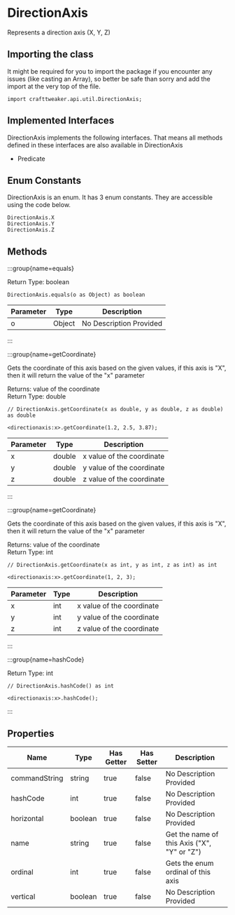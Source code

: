 # DirectionAxis

Represents a direction axis (X, Y, Z)

## Importing the class

It might be required for you to import the package if you encounter any issues (like casting an Array), so better be safe than sorry and add the import at the very top of the file.
```zenscript
import crafttweaker.api.util.DirectionAxis;
```


## Implemented Interfaces
DirectionAxis implements the following interfaces. That means all methods defined in these interfaces are also available in DirectionAxis

- Predicate

## Enum Constants

DirectionAxis is an enum. It has 3 enum constants. They are accessible using the code below.

```zenscript
DirectionAxis.X
DirectionAxis.Y
DirectionAxis.Z
```
## Methods

:::group{name=equals}

Return Type: boolean

```zenscript
DirectionAxis.equals(o as Object) as boolean
```

| Parameter | Type | Description |
|-----------|------|-------------|
| o | Object | No Description Provided |


:::

:::group{name=getCoordinate}

Gets the coordinate of this axis based on the given values, if this axis is "X", then it will return the value of the "x" parameter

Returns: value of the coordinate  
Return Type: double

```zenscript
// DirectionAxis.getCoordinate(x as double, y as double, z as double) as double

<directionaxis:x>.getCoordinate(1.2, 2.5, 3.87);
```

| Parameter | Type | Description |
|-----------|------|-------------|
| x | double | x value of the coordinate |
| y | double | y value of the coordinate |
| z | double | z value of the coordinate |


:::

:::group{name=getCoordinate}

Gets the coordinate of this axis based on the given values, if this axis is "X", then it will return the value of the "x" parameter

Returns: value of the coordinate  
Return Type: int

```zenscript
// DirectionAxis.getCoordinate(x as int, y as int, z as int) as int

<directionaxis:x>.getCoordinate(1, 2, 3);
```

| Parameter | Type | Description |
|-----------|------|-------------|
| x | int | x value of the coordinate |
| y | int | y value of the coordinate |
| z | int | z value of the coordinate |


:::

:::group{name=hashCode}

Return Type: int

```zenscript
// DirectionAxis.hashCode() as int

<directionaxis:x>.hashCode();
```

:::


## Properties

| Name | Type | Has Getter | Has Setter | Description |
|------|------|------------|------------|-------------|
| commandString | string | true | false | No Description Provided |
| hashCode | int | true | false | No Description Provided |
| horizontal | boolean | true | false | No Description Provided |
| name | string | true | false | Get the name of this Axis ("X", "Y" or "Z") |
| ordinal | int | true | false | Gets the enum ordinal of this axis |
| vertical | boolean | true | false | No Description Provided |

